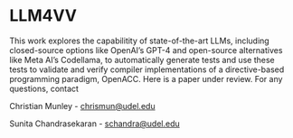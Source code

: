 # LLM4VV

This work explores the capabilitity of state-of-the-art LLMs, including closed-source options like OpenAI’s GPT-4 and open-source alternatives like Meta AI’s Codellama, to automatically generate tests and use these tests to validate and verify compiler implementations of a directive-based programming paradigm, OpenACC. Here is a paper <PDF link> under review.
For any questions, contact

Christian Munley - chrismun@udel.edu

Sunita Chandrasekaran - schandra@udel.edu 
